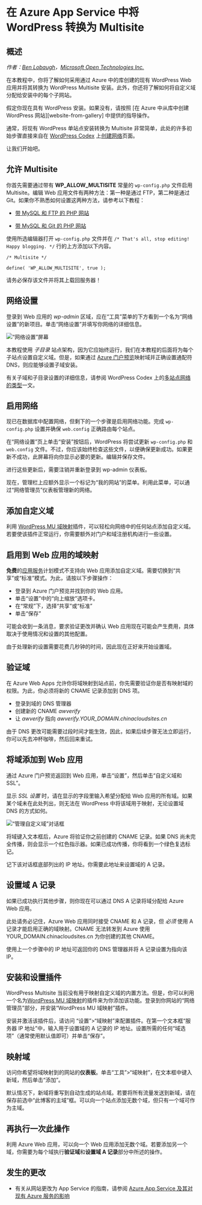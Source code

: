 <properties 
	pageTitle="在 Azure App Service 中将 WordPress 转换为 Multisite" 
	description="了解如何采用通过 Azure 中的库创建的现有 WordPress Web 应用并将其转换为 WordPress Multisite" 
	services="app-service\web" 
	documentationCenter="php" 
	authors="rmcmurray" 
	manager="wpickett" 
	editor=""/>

<tags
	ms.service="app-service-web"
	ms.date="08/11/2016"
	wacn.date="09/26/2016"/>



# 在 Azure App Service 中将 WordPress 转换为 Multisite

## 概述

*作者：[Ben Lobaugh][ben-lobaugh]，[Microsoft Open Technologies Inc.][ms-open-tech]*

在本教程中，你将了解如何采用通过 Azure 中的库创建的现有 WordPress Web 应用并将其转换为 WordPress Multisite 安装。此外，你还将了解如何将自定义域分配给安装中的每个子网站。

假定你现在具有 WordPress 安装。如果没有，请按照 [在 Azure 中从库中创建 WordPress 网站][website-from-gallery] 中提供的指导操作。

通常，将现有 WordPress 单站点安装转换为 Multisite 非常简单，此处的许多初始步骤直接来自在 [WordPress Codex](http://codex.wordpress.org) 上[创建网络][wordpress-codex-create-a-network]页面。

让我们开始吧。

## 允许 Multisite

你首先需要通过带有 **WP\_ALLOW\_MULTISITE** 常量的 `wp-config.php` 文件启用 Multisite。编辑 Web 应用文件有两种方法：第一种是通过 FTP，第二种是通过 Git。如果你不熟悉如何设置这两种方法，请参考以下教程：

* [带 MySQL 和 FTP 的 PHP 网站][website-w-mysql-and-ftp-ftp-setup]

* [带 MySQL 和 Git 的 PHP 网站][website-w-mysql-and-git-git-setup]

使用所选编辑器打开 `wp-config.php` 文件并在 `/* That's all, stop editing! Happy blogging. */` 行的上方添加以下内容。

	/* Multisite */

	define( 'WP_ALLOW_MULTISITE', true );

请务必保存该文件并将其上载回服务器！

## 网络设置

登录到 Web 应用的 *wp-admin* 区域，应在“工具”菜单的下方看到一个名为“网络设置”的新项目。单击“网络设置”并填写你网络的详细信息。

![“网络设置”屏幕][wordpress-network-setup]

本教程使用 *子目录* 站点架构，因为它应始终运行，我们在本教程的后面将为每个子站点设置自定义域。但是，如果通过 [Azure 门户预览](https://portal.azure.cn)映射域并正确设置通配符 DNS，则应能够设置子域安装。

有关子域和子目录设置的详细信息，请参阅 WordPress Codex 上的[多站点网络的类型][wordpress-codex-types-of-networks]一文。

## 启用网络

现已在数据库中配置网络，但剩下的一个步骤是启用网络功能。完成 `wp-config.php` 设置并确保 `web.config` 正确路由每个站点。


在“网络设置”页上单击“安装”按钮后，WordPress 将尝试更新 `wp-config.php` 和 `web.config` 文件。不过，你应该始终检查这些文件，以便确保更新成功。如果更新不成功，此屏幕将向你显示必要的更新。编辑并保存文件。


进行这些更新后，需要注销并重新登录到 wp-admin 仪表板。

现在，管理栏上应额外显示一个标记为“我的网站”的菜单。利用此菜单，可以通过“网络管理员”仪表板管理新的网络。

## 添加自定义域

利用 [WordPress MU 域映射][wordpress-plugin-wordpress-mu-domain-mapping]插件，可以轻松向网络中的任何站点添加自定义域。若要使该插件正常运行，你需要额外对门户和域注册机构进行一些设置。

## 启用到 Web 应用的域映射

**免费**的[应用服务](/documentation/articles/app-service-changes-existing-services/)计划模式不支持向 Web 应用添加自定义域。需要切换到“共享”或“标准”模式。为此，请按以下步骤操作：

* 登录到 Azure 门户预览并找到你的 Web 应用。
* 单击“设置”中的“向上缩放”选项卡。
* 在“常规”下，选择“共享”或“标准”
* 单击“保存”

可能会收到一条消息，要求验证更改并确认 Web 应用现在可能会产生费用，具体取决于使用情况和设置的其他配置。

由于处理新的设置需要花费几秒钟的时间，因此现在正好来开始设置域。

## 验证域

在 Azure Web Apps 允许你将域映射到站点前，你先需要验证你是否有映射域的权限。为此，你必须将新的 CNAME 记录添加到 DNS 项。

* 登录到域的 DNS 管理器
* 创建新的 CNAME *awverify*
* 让 *awverify* 指向 *awverify.YOUR\_DOMAIN.chinacloudsites.cn*

由于 DNS 更改可能需要过段时间才能生效，因此，如果后续步骤无法立即运行，你可以先去冲杯咖啡，然后回来重试。

## 将域添加到 Web 应用

通过 Azure 门户预览返回到 Web 应用，单击“设置”，然后单击“自定义域和 SSL”。

显示 *SSL 设置* 时，请在显示的字段里输入希望分配给 Web 应用的所有域。如果某个域未在此处列出，则无法在 WordPress 中将该域用于映射，无论设置域 DNS 的方式如何。

![“管理自定义域”对话框][wordpress-manage-domains]

将域键入文本框后，Azure 将验证你之前创建的 CNAME 记录。如果 DNS 尚未完全传播，则会显示一个红色指示器。如果已成功传播，你将看到一个绿色复选标记。

记下该对话框底部列出的 IP 地址。你需要此地址来设置域的 A 记录。

## 设置域 A 记录

如果已成功执行其他步骤，则你现在可以通过 DNS A 记录将域分配给 Azure Web 应用。

此处请务必记住，Azure Web 应用同时接受 CNAME 和 A 记录，但 *必须* 使用 A 记录才能启用正确的域映射。CNAME 无法转发到 Azure 使用 YOUR\_DOMAIN.chinacloudsites.cn 为你创建的其他 CNAME。

使用上一个步骤中的 IP 地址可返回你的 DNS 管理器并将 A 记录设置为指向该 IP。


## 安装和设置插件

WordPress Multisite 当前没有用于映射自定义域的内置方法。但是，你可以利用一个名为[WordPress MU 域映射][wordpress-plugin-wordpress-mu-domain-mapping]的插件来为你添加该功能。登录到你网站的“网络管理员”部分，并安装“WordPress MU 域映射”插件。

安装并激活该插件后，请访问 “设置”>“域映射”来配置插件。在第一个文本框“服务器 IP 地址”中，输入用于设置域的 A 记录的 IP 地址。设置所需的任何“域选项”（通常使用默认值即可）并单击“保存”。

## 映射域

访问你希望将域映射到的网站的**仪表板**。单击“工具”>“域映射”，在文本框中键入新域，然后单击“添加”。

默认情况下，新域将重写到自动生成的站点域。若要将所有流量发送到新域，请在保存前选中“此博客的主域”框。可以向一个站点添加无数个域，但只有一个域可作为主域。

## 再执行一次此操作

利用 Azure Web 应用，可以向一个 Web 应用添加无数个域。若要添加另一个域，你需要为每个域执行**验证域**和**设置域 A 记录**部分中所述的操作。

## 发生的更改
* 有关从网站更改为 App Service 的指南，请参阅 [Azure App Service 及其对现有 Azure 服务的影响](/documentation/articles/app-service-changes-existing-services/)

[ben-lobaugh]: http://ben.lobaugh.net
[ms-open-tech]: http://msopentech.com
[wordpress-codex-create-a-network]: http://codex.wordpress.org/Create_A_Network
[website-w-mysql-and-ftp-ftp-setup]: /documentation/articles/web-sites-php-mysql-deploy-use-ftp/
[website-w-mysql-and-git-git-setup]: /documentation/articles/web-sites-php-mysql-deploy-use-git/
[wordpress-network-setup]: ./media/web-sites-php-convert-wordpress-multisite/wordpress-network-setup.png
[wordpress-codex-types-of-networks]: http://codex.wordpress.org/Before_You_Create_A_Network#Types_of_multisite_network
[wordpress-plugin-wordpress-mu-domain-mapping]: http://wordpress.org/extend/plugins/wordpress-mu-domain-mapping/

[wordpress-manage-domains]: ./media/web-sites-php-convert-wordpress-multisite/wordpress-manage-domains.png

 

<!---HONumber=Mooncake_0919_2016-->
